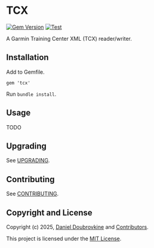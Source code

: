 # TCX

[![Gem Version](https://badge.fury.io/rb/tcx.svg)](https://badge.fury.io/rb/tcx)
[![Test](https://github.com/dblock/tcx/actions/workflows/test.yml/badge.svg?branch=master)](https://github.com/dblock/tcx/actions/workflows/test.yml)

A Garmin Training Center XML (TCX) reader/writer.

## Installation

Add to Gemfile.

```
gem 'tcx'
```

Run `bundle install`.

## Usage

TODO

## Upgrading

See [UPGRADING](UPGRADING.md).

## Contributing

See [CONTRIBUTING](CONTRIBUTING.md).

## Copyright and License

Copyright (c) 2025, [Daniel Doubrovkine](https://twitter.com/dblockdotorg) and [Contributors](CHANGELOG.md).

This project is licensed under the [MIT License](LICENSE.md).
